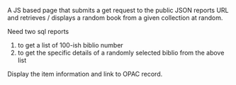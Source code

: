 A JS based page that submits a get request to the public JSON reports URL and retrieves / displays a random book from a given collection at random.

Need two sql reports
  1. to get a list of 100-ish biblio number
  2. to get the specific details of a randomly selected biblio from the above list

Display the item information and link to OPAC record.

